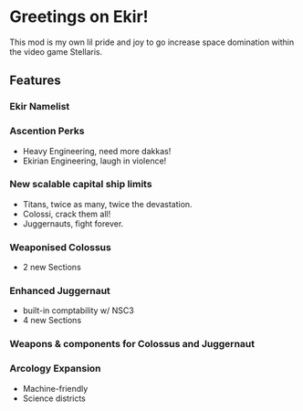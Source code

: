 # Greetings on Ekir!
This mod is my own lil pride and joy to go increase space domination within the video game Stellaris.
## Features
### Ekir Namelist
### Ascention Perks
+ Heavy Engineering, need more dakkas!
+ Ekirian Engineering, laugh in violence!
### New scalable capital ship limits
+ Titans, twice as many, twice the devastation.
+ Colossi, crack them all!
+ Juggernauts, fight forever.
### Weaponised Colossus
+ 2 new Sections
### Enhanced Juggernaut
+ built-in comptability w/ NSC3
+ 4 new Sections
### Weapons & components for Colossus and Juggernaut
### Arcology Expansion
+ Machine-friendly
+ Science districts
